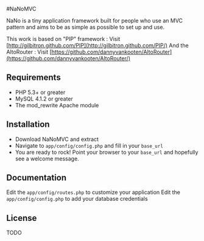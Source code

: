 #NaNoMVC

NaNo is a tiny application framework built for people who use an MVC pattern and aims to be as simple as possible to set up and use.

This work is based on "PIP" framework :
Visit [http://gilbitron.github.com/PIP](http://gilbitron.github.com/PIP/)
And the AltoRouter :
Visit [https://github.com/dannyvankooten/AltoRouter](https://github.com/dannyvankooten/AltoRouter/)

## Requirements

* PHP 5.3+ or greater
* MySQL 4.1.2 or greater
* The mod_rewrite Apache module

## Installation

* Download NaNoMVC and extract
* Navigate to `app/config/config.php` and fill in your `base_url`
* You are ready to rock! Point your browser to your `base_url` and hopefully see a welcome message.

## Documentation

Edit the `app/config/routes.php` to customize your application
Edit the `app/config/config.php` to add your database credentials

## License

TODO
